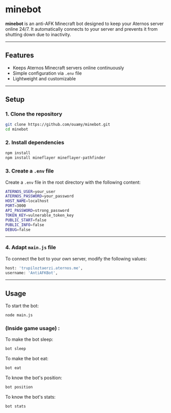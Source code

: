 # minebot

**minebot** is an anti-AFK Minecraft bot designed to keep your Aternos server online 24/7. It automatically connects to your server and prevents it from shutting down due to inactivity.

---

## Features

- Keeps Aternos Minecraft servers online continuously
- Simple configuration via `.env` file
- Lightweight and customizable

---

## Setup

### 1. Clone the repository
```bash
git clone https://github.com/ouamy/minebot.git
cd minebot
```

### 2. Install dependencies
```bash
npm install
npm install mineflayer mineflayer-pathfinder
```

### 3. Create a `.env` file
Create a `.env` file in the root directory with the following content:
```bash
ATERNOS_USER=your_user
ATERNOS_PASSWORD=your_password
HOST_NAME=localhost
PORT=3000
API_PASSWORD=strong_password
TOKEN_KEY=vulnerable_token_key
PUBLIC_START=false
PUBLIC_INFO=false
DEBUG=false
```
---
### 4. Adapt `main.js` file
To connect the bot to your own server, modify the following values:
```bash
host: 'trupiloztaerzi.aternos.me',
username: 'AntiAFKBot',
```
---
## Usage
To start the bot:
```bash
node main.js
```
### (Inside game usage) :
To make the bot sleep:
```bash
bot sleep
```
To make the bot eat:
```bash
bot eat
```
To know the bot's position:
```bash
bot position
```
To know the bot's stats:
```bash
bot stats
```
